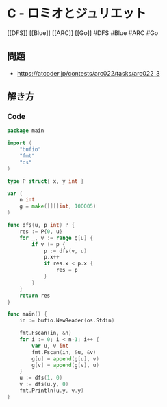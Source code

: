 # C - ロミオとジュリエット
[[DFS]] [[Blue]] [[ARC]] [[Go]]
#DFS #Blue #ARC #Go 

## 問題
- https://atcoder.jp/contests/arc022/tasks/arc022_3

## 解き方
### Code
```go
package main

import (
	"bufio"
	"fmt"
	"os"
)

type P struct{ x, y int }

var (
	n int
	g = make([][]int, 100005)
)

func dfs(u, p int) P {
	res := P{0, u}
	for _, v := range g[u] {
		if v != p {
			p := dfs(v, u)
			p.x++
			if res.x < p.x {
				res = p
			}
		}
	}
	return res
}

func main() {
	in := bufio.NewReader(os.Stdin)

	fmt.Fscan(in, &n)
	for i := 0; i < n-1; i++ {
		var u, v int
		fmt.Fscan(in, &u, &v)
		g[u] = append(g[u], v)
		g[v] = append(g[v], u)
	}
	u := dfs(1, 0)
	v := dfs(u.y, 0)
	fmt.Println(u.y, v.y)
}
```